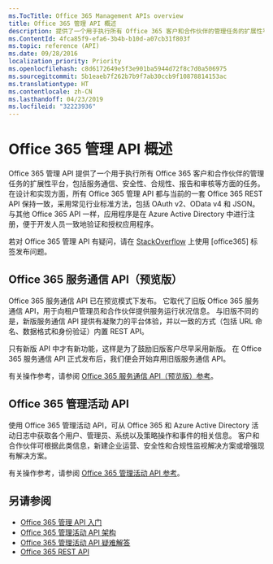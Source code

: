 ```yaml
---
ms.TocTitle: Office 365 Management APIs overview
title: Office 365 管理 API 概述
description: 提供了一个用于执行所有 Office 365 客户和合作伙伴的管理任务的扩展性平台，包括服务通信、安全性、合规性、报告和审核等方面的任务。
ms.ContentId: 4fca85f9-efa6-3b4b-b10d-a07cb31f803f
ms.topic: reference (API)
ms.date: 09/28/2016
localization_priority: Priority
ms.openlocfilehash: c8d6172649e5f3e901ba5944d72f8c7d0a506975
ms.sourcegitcommit: 5b1eaeb7f262b7b9f7ab30ccb9f10878814153ac
ms.translationtype: HT
ms.contentlocale: zh-CN
ms.lasthandoff: 04/23/2019
ms.locfileid: "32223936"
---
```

# <a name="office-365-management-apis-overview"></a>Office 365 管理 API 概述

Office 365 管理 API 提供了一个用于执行所有 Office 365 客户和合作伙伴的管理任务的扩展性平台，包括服务通信、安全性、合规性、报告和审核等方面的任务。 在设计和实现方面，所有 Office 365 管理 API 都与当前的一套 Office 365 REST API 保持一致，采用常见行业标准方法，包括 OAuth v2、OData v4 和 JSON。 与其他 Office 365 API 一样，应用程序是在 Azure Active Directory 中进行注册，便于开发人员一致地验证和授权应用程序。

若对 Office 365 管理 API 有疑问，请在 [StackOverflow](http://stackoverflow.com/tags/office365) 上使用 [office365] 标签发布问题。

## <a name="office-365-service-communications-api-preview"></a>Office 365 服务通信 API（预览版）

Office 365 服务通信 API 已在预览模式下发布。 它取代了旧版 Office 365 服务通信 API，用于向租户管理员和合作伙伴提供服务运行状况信息。 与旧版不同的是，新版服务通信 API 提供有凝聚力的平台体验，并以一致的方式（包括 URL 命名、数据格式和身份验证）内置 REST API。

只有新版 API 中才有新功能，这样是为了鼓励旧版客户尽早采用新版。 在 Office 365 服务通信 API 正式发布后，我们便会开始弃用旧版服务通信 API。 

有关操作参考，请参阅 [Office 365 服务通信 API（预览版）参考](office-365-service-communications-api-reference.md)。


## <a name="office-365-management-activity-api"></a>Office 365 管理活动 API

使用 Office 365 管理活动 API，可从 Office 365 和 Azure Active Directory 活动日志中获取各个用户、管理员、系统以及策略操作和事件的相关信息。 客户和合作伙伴可根据此类信息，新建企业运营、安全性和合规性监视解决方案或增强现有解决方案。 

有关操作参考，请参阅 [Office 365 管理活动 API 参考](office-365-management-activity-api-reference.md)。

## <a name="see-also"></a>另请参阅

- [Office 365 管理 API 入门](get-started-with-office-365-management-apis.md)
- [Office 365 管理活动 API 架构](office-365-management-activity-api-schema.md)
- [Office 365 管理活动 API 疑难解答](troubleshooting-the-office-365-management-activity-api.md)
- [Office 365 REST API](https://docs.microsoft.com/zh-CN/previous-versions/office/office-365-api/how-to/platform-development-overview)

